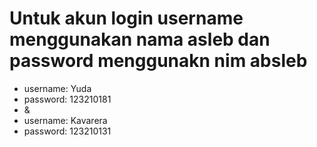 # Untuk akun login username menggunakan nama asleb dan password menggunakn nim absleb
 - username: Yuda
 - password: 123210181
 - &
 - username: Kavarera
 - password: 123210131
